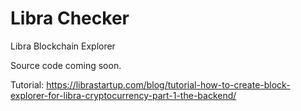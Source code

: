 # Libra Checker
Libra Blockchain Explorer

Source code coming soon.

Tutorial: https://librastartup.com/blog/tutorial-how-to-create-block-explorer-for-libra-cryptocurrency-part-1-the-backend/
